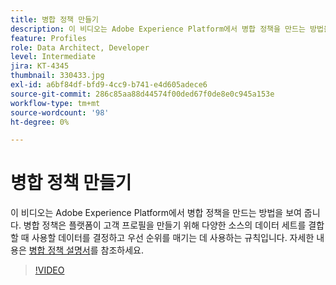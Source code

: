 ```yaml
---
title: 병합 정책 만들기
description: 이 비디오는 Adobe Experience Platform에서 병합 정책을 만드는 방법을 보여 줍니다. 병합 정책은 플랫폼이 고객 프로필을 만들기 위해 다양한 소스의 데이터 세트를 결합할 때 사용할 데이터를 결정하고 우선 순위를 매기는 데 사용하는 규칙입니다.
feature: Profiles
role: Data Architect, Developer
level: Intermediate
jira: KT-4345
thumbnail: 330433.jpg
exl-id: a6bf84df-bfd9-4cc9-b741-e4d605adece6
source-git-commit: 286c85aa88d44574f00ded67f0de8e0c945a153e
workflow-type: tm+mt
source-wordcount: '98'
ht-degree: 0%

---
```


# 병합 정책 만들기

이 비디오는 Adobe Experience Platform에서 병합 정책을 만드는 방법을 보여 줍니다. 병합 정책은 플랫폼이 고객 프로필을 만들기 위해 다양한 소스의 데이터 세트를 결합할 때 사용할 데이터를 결정하고 우선 순위를 매기는 데 사용하는 규칙입니다. 자세한 내용은 [병합 정책 설명서](https://experienceleague.adobe.com/docs/experience-platform/profile/merge-policies/overview.html?lang=ko)를 참조하세요.

>[!VIDEO](https://video.tv.adobe.com/v/345079?learn=on&enablevpops&captions=kor)
